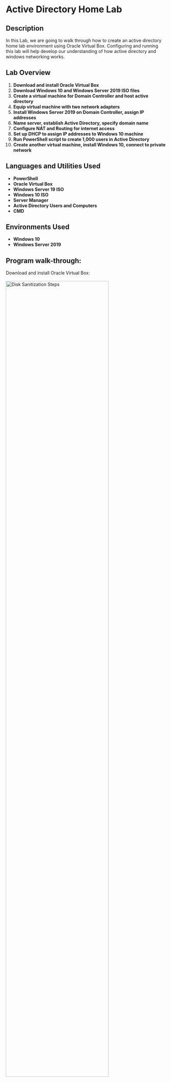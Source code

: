 <h1>Active Directory Home Lab</h1>

<h2>Description</h2>
In this Lab, we are going to walk through how to create an active directory home lab environment using Oracle Virtual Box. Configuring and running this lab will help develop our understanding of how active directory and windows networking works.
<br />

<h2>Lab Overview</h2>

1. <b>Download and install Oracle Virtual Box</b> 
2. <b>Download Windows 10 and Windows Server 2019 ISO files</b>
3. <b>Create a virtual machine for Domain Controller and host active directory</b>
4. <b>Equip virtual machine with two network adapters</b>
5. <b>Install Windows Server 2019 on Domain Controller, assign IP addresses</b>
6. <b>Name server, establish Active Directory, specify domain name</b>
7. <b>Configure NAT and Routing for internet access</b>
8. <b>Set up DHCP to assign IP addresses to Windows 10 machine</b>
9. <b>Run PowerShell script to create 1,000 users in Active Directory</b>
10. <b>Create another virtual machine, install Windows 10, connect to private network</b>


<h2>Languages and Utilities Used</h2>

- <b>PowerShell</b> 
- <b>Oracle Virtual Box</b>
- <b>Windows Server 19 ISO</b>
- <b>Windows 10 ISO</b>
- <b>Server Manager</b>
- <b>Active Directory Users and Computers</b>
- <b>CMD</b>

<h2>Environments Used </h2>

- <b>Windows 10</b>
- <b>Windows Server 2019</b>


<h2>Program walk-through:</h2>

Download and install Oracle Virtual Box: <br/>
<br/>
<img src="https://github.com/ssidhu1994/Active-Directory-Home-Lab/assets/141093027/dc4f6b36-daad-41af-9ace-f8d2a0aac857" height="80%" width="80%" alt="Disk Sanitization Steps"/>
<br />
<br />
Download Windows 10 and Windows Server 2019 ISO files:  <br/>
<br/>
<img src="https://github.com/ssidhu1994/Active-Directory-Home-Lab/assets/141093027/a508ea67-a9e3-4459-9acb-4bea1a48dc23" height="80%" width="80%" alt="Disk Sanitization Steps"/>
<img src="https://github.com/ssidhu1994/Active-Directory-Home-Lab/assets/141093027/0d3e233e-628b-46b2-b164-e2632337ca04" height="80%" width="80%" alt="Disk Sanitization Steps"/>
<img src="https://github.com/ssidhu1994/Active-Directory-Home-Lab/assets/141093027/4f565cf5-d6dd-4344-9712-10b77343b7e2" height="80%" width="80%" alt="Disk Sanitization Steps"/>
<img src="https://github.com/ssidhu1994/Active-Directory-Home-Lab/assets/141093027/56593ba5-947f-4b19-b35c-a04559dd320b" height="80%" width="80%" alt="Disk Sanitization Steps"/>
<br />
<br />
Create a virtual machine for Domain Controller and host active directory. Call it DC(Domain Controller) for simplicity.: <br/>
Version: Select "Other Windows(64-bit). Adjust Ram & CPU count according to your PC specifications. <br/>
<br/>
<img src="https://github.com/ssidhu1994/Active-Directory-Home-Lab/assets/141093027/0c1f0da2-a4ce-4a2a-ad97-2fb4e8303251" height="80%" width="80%" alt="Disk Sanitization Steps"/>
<img src="https://github.com/ssidhu1994/Active-Directory-Home-Lab/assets/141093027/dc002ccc-f9c8-485e-b17b-8d4acb87d291" height="80%" width="80%" alt="Disk Sanitization Steps"/>
<img src="https://github.com/ssidhu1994/Active-Directory-Home-Lab/assets/141093027/6a44740e-a08f-4b7a-a081-91fb2d5b74e5" height="80%" width="80%" alt="Disk Sanitization Steps"/>
<br />
<br />
Equip virtual machine with two network adapters.  <br/>
Two Nics(Network interface controller). One dedicated for internet(Adapter 1 NAT)  <br/>
2nd dedicated for internal VMware network(Adapter 2 Internal network):  <br/>
<br/>
<img src="https://github.com/ssidhu1994/Active-Directory-Home-Lab/assets/141093027/128b1831-037a-49b2-be7a-3e0455098031" height="80%" width="80%" alt="Disk Sanitization Steps"/>
<img src="https://github.com/ssidhu1994/Active-Directory-Home-Lab/assets/141093027/6882c4b4-4e7a-4eb2-8d8e-2e77428594a5" height="80%" width="80%" alt="Disk Sanitization Steps"/>
<br />
<br />
Install Windows Server 2019 on Domain Controller:  <br/>
<br/>
<img src="https://github.com/ssidhu1994/Active-Directory-Home-Lab/assets/141093027/cf805d7a-e873-4092-bbac-0972538c6c79" height="80%" width="80%" alt="Disk Sanitization Steps"/>  <br/>
<img src="https://github.com/ssidhu1994/Active-Directory-Home-Lab/assets/141093027/b145b964-d379-4d58-bfcb-d289acedaf70" height="80%" width="80%" alt="Disk Sanitization Steps"/>  <br/>
<br/>
Select "Windows Server 2019 Standard Evaluation (Desktop Experience) followed by Custom: Install Windows only(advanced):  <br/>
<br/>
<img src="https://github.com/ssidhu1994/Active-Directory-Home-Lab/assets/141093027/3621043a-ad47-4cff-bea5-90cc40f17675" height="80%" width="80%" alt="Disk Sanitization Steps"/> <br />
<img src="https://github.com/ssidhu1994/Active-Directory-Home-Lab/assets/141093027/6084e94e-d820-4a32-8b1b-8be26862303c" height="80%" width="80%" alt="Disk Sanitization Steps"/> <br />
<img src="https://github.com/ssidhu1994/Active-Directory-Home-Lab/assets/141093027/53531a1a-c1ea-435f-b213-f5c40ab01011" height="80%" width="80%" alt="Disk Sanitization Steps"/> <br />
<br />
Create default password of "Password1" We will use this as universal password for lab purposes:  <br/>
<br/>
<img src="https://github.com/ssidhu1994/Active-Directory-Home-Lab/assets/141093027/e0ec2508-fdb8-4258-8eb8-91162ef271b6" height="80%" width="80%" alt="Disk Sanitization Steps"/> <br />
<br/>
To login, click input > Keyboard > Insert Ctrl+Alt+Del followed by password we created earlier. <br/>
<br/>
<img src="https://github.com/ssidhu1994/Active-Directory-Home-Lab/assets/141093027/d45bf49a-448a-46bc-b445-7834ef39c992" height="80%" width="80%" alt="Disk Sanitization Steps"/> <br />
<br/>
Insert Guest Additions CD image to reduce lag in VM. Double click the inserted image and run "VBoxWindowsadditions.amd64". <br/>
<br/>
<img src="https://github.com/ssidhu1994/Active-Directory-Home-Lab/assets/141093027/0447ed81-5ecd-4803-ba5d-46f206f459fa" height="80%" width="80%" alt="Disk Sanitization Steps"/> <br />
<img src="https://github.com/ssidhu1994/Active-Directory-Home-Lab/assets/141093027/5ccef606-ca3c-4b2e-a4d6-ea70edb1cb8d" height="80%" width="80%" alt="Disk Sanitization Steps"/> <br />
<br/>














Name server, establish Active Directory, specify domain name:  <br/>

Configure NAT and Routing for internet access:  <br/>

Set up DHCP to assign IP addresses to Windows 10 machine:  <br/>

Run PowerShell script to create 1,000 users in Active Directory:  <br/>

Create another virtual machine, install Windows 10, connect to private network:  <br/>


<!--
 ```diff
- text in red
+ text in green
! text in orange
# text in gray
@@ text in purple (and bold)@@
```
--!>
